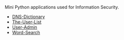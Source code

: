 Mini Python applications used for Information Security.
- [DNS-Dictionary](./DNS-Dictionary/)
- [The-User-List](./The-User-List)
- [User-Admin](./User-Admin/)
- [Word-Search](./Word-Search)

